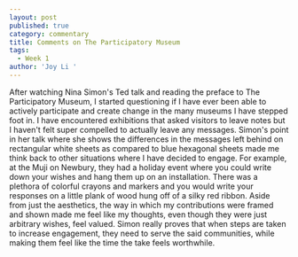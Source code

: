 ```yaml
---
layout: post
published: true
category: commentary
title: Comments on The Participatory Museum
tags:
  - Week 1
author: 'Joy Li '
---
```



After watching Nina Simon's Ted talk and reading the preface to The Participatory Museum, I started questioning if I have ever been able to actively participate and create change in the many museums I have stepped foot in. I have encountered exhibitions that asked visitors to leave notes but I haven't felt super compelled to actually leave any messages. Simon's point in her talk where she shows the differences in the messages left behind on rectangular white sheets as compared to blue hexagonal sheets made me think back to other situations where I have decided to engage. For example, at the Muji on Newbury, they had a holiday event where you could write down your wishes and hang them up on an installation. There was a plethora of colorful crayons and markers and you would write your responses on a little plank of wood hung off of a silky red ribbon. Aside from just the aesthetics, the way in which my contributions were framed and shown made me feel like my thoughts, even though they were just arbitrary wishes, feel valued. Simon really proves that when steps are taken to increase engagement, they need to serve the said communities, while making them feel like the time the take feels worthwhile. 